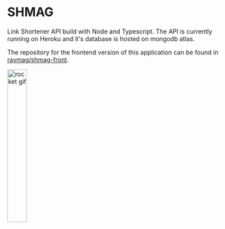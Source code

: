 # SHMAG

Link Shortener API build with Node and Typescript. The API is currently running on Heroku and it's database is hosted on mongodb atlas.

The repository for the frontend version of this application can be found in [raymag/shmag-front](https://github.com/raymag/shmag-front). 

<div style="margin:auto">
<img width=30% src="https://media.giphy.com/media/3oKIPtjElfqwMOTbH2/giphy.gif" alt="rocket gif">
</div>
